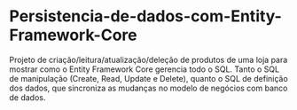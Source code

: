 # Persistencia-de-dados-com-Entity-Framework-Core

Projeto de criação/leitura/atualização/deleção de produtos de uma loja para mostrar como o Entity Framework Core gerencia todo o SQL. Tanto o SQL de manipulação (Create, Read, Update e Delete), quanto o SQL de definição dos dados, que sincroniza as mudanças no modelo de negócios com banco de dados.
